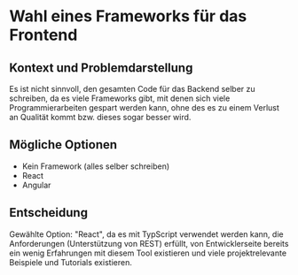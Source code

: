 # Wahl eines Frameworks für das Frontend

## Kontext und Problemdarstellung

Es ist nicht sinnvoll, den gesamten Code für das Backend selber zu schreiben, da es viele Frameworks gibt,
mit denen sich viele Programmierarbeiten gespart werden kann, ohne des es zu einem Verlust an Qualität kommt bzw.
dieses sogar besser wird.

## Mögliche Optionen

* Kein Framework (alles selber schreiben)
* React
* Angular

## Entscheidung

Gewählte Option: "React", da es mit TypScript verwendet werden kann, die Anforderungen (Unterstützung von REST)
erfüllt, von Entwicklerseite bereits ein wenig Erfahrungen mit diesem Tool existieren und viele projektrelevante 
Beispiele und Tutorials existieren.
